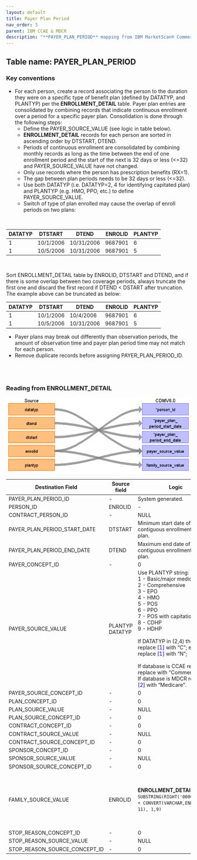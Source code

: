 ```yaml
---
layout: default
title: Payer Plan Period
nav_order: 3
parent: IBM CCAE & MDCR
description: "**PAYER_PLAN_PERIOD** mapping from IBM MarketScan® Commercial Database (CCAE) & IBM MarketScan® Medicare Supplemental Database (MDCR) **ENROLLMENT_DETAIL**."
---
```


## Table name: **PAYER_PLAN_PERIOD**

### Key conventions

* For each person, create a record associating the person to the duration they were on a specific type of benefit plan (defined by DATATYP, and PLANTYP) per the **ENROLLMENT_DETAIL** table. Payer plan entries are consolidated by combining records that indicate continuous enrollment over a period for a specific payer plan.  Consolidation is done through the following steps:
    * Define the PAYER_SOURCE_VALUE (see logic in table below).  
    * **ENROLLMENT_DETAIL** records for each person are sorted in ascending order by DTSTART, DTEND.
    * Periods of continuous enrollment are consolidated by combining monthly records as long as the time between the end of one enrollment period and the start of the next is 32 days or less (<=32) and PAYER_SOURCE_VALUE have not changed.
    * Only use records where the person has prescription benefits (RX=1).
    * The gap between plan periods needs to be 32 days or less (<=32).  
    * Use both DATATYP (i.e. DATATYP=2, 4 for identifying capitated plan) and PLANTYP (e.g. HMO, PPO, etc.) to define PAYER_SOURCE_VALUE. 
    * Switch of type of plan enrolled may cause the overlap of enroll periods on two plans:

<br>

| DATATYP | DTSTART | DTEND | ENROLID | PLANTYP |
| --- | --- | --- | --- | --- |
| 1 | 10/1/2006 | 10/31/2006 | 9687901 | 6 |
| 1 | 10/5/2006 | 10/31/2006 | 9687901 | 5 |

<br>

Sort ENROLLMENT_DETAIL table by ENROLID, DTSTART and DTEND, and if there is some overlap between two coverage periods, always truncate the first one and discard the first record if DTEND < DSTART after truncation. The example above can be truncated as below:



| DATATYP | DTSTART | DTEND | ENROLID | PLANTYP |
|---|---|---|---|---|
| 1 | 10/1/2006 | 10/4/2006 |	9687901 | 6 |
| 1 | 10/5/2006 | 10/31/2006 |	9687901 | 5 |



* Payer plans may break out differently than observation periods, the amount of observation time and payer plan period time may not match for each person.
* Remove duplicate records before assigning PAYER_PLAN_PERIOD_ID.

<br><br>

### Reading from **ENROLLMENT_DETAIL**

![](images/image12.png)

| Destination Field | Source field | Logic | Comment field |
| --- | --- | --- | --- |
| PAYER_PLAN_PERIOD_ID | - | System generated. | - |
| PERSON_ID | ENROLID | - | - |
| CONTRACT_PERSON_ID | - | NULL | - |
| PAYER_PLAN_PERIOD_START_DATE | DTSTART | Minimum start date of a contiguous enrollment in a plan. | - |
| PAYER_PLAN_PERIOD_END_DATE | DTEND | Maximum end date of a contiguous enrollment in a plan. | - |
| PAYER_CONCEPT_ID | - | 0 | - |
| PAYER_SOURCE_VALUE | PLANTYP<br>DATATYP | Use PLANTYP string:   <br>1 - Basic/major medical  <br>2 - Comprehensive  <br>3 - EPO  <br>4 - HMO  <br>5 - POS  <br>6 - PPO  <br>7 - POS with capitation  <br>8 - CDHP  <br>9 - HDHP     <br><br>If DATATYP in (2,4) then replace <span style="color:blue">[1]</span> with “C”; else replace <span style="color:blue">[1]</span> with “N”; <br><br>If database is CCAE replace <span style="color:blue">[2]</span> replace with “Commercial”.  <br>If database is MDCR replace <span style="color:blue">[2]</span> with “Medicare”. | NULL:  Unknown  <br>1: <span style="color:blue">[1]  [2]</span> Basic/Major Medical  <br>2: <span style="color:blue">[1]  [2]</span> Comprehensive  <br>3: <span style="color:blue">[1]  [2]</span> EPO  <br>4: <span style="color:blue">[1]  [2]</span> HMO  <br>5: <span style="color:blue">[1]  [2]</span> POS  <br>6: <span style="color:blue">[1]  [2]</span> PPO  <br>7: <span style="color:blue">[1]  [2]</span> POS with Capitation  <br>8: <span style="color:blue">[1]  [2]</span> CDHP  <br>9: <span style="color:blue">[1]  [2]</span> HDHP |
| PAYER_SOURCE_CONCEPT_ID | - | 0 | - |
| PLAN_CONCEPT_ID | - | 0 | - |
| PLAN_SOURCE_VALUE | - | NULL | - |
| PLAN_SOURCE_CONCEPT_ID | - | 0 | - |
| CONTRACT_CONCEPT_ID | - | 0 | - |
| CONTRACT_SOURCE_VALUE | - | NULL | - |
| CONTRACT_SOURCE_CONCEPT_ID | - | 0 | - |
| SPONSOR_CONCEPT_ID | - | 0 | - |
| SPONSOR_SOURCE_VALUE | - | NULL | - |
| SPONSOR_SOURCE_CONCEPT_ID | - | 0 | - |
| FAMILY_SOURCE_VALUE | ENROLID | **ENROLLMENT_DETAIL**:   `SUBSTRING(RIGHT('00000000000' + CONVERT(VARCHAR,ENROLID), 11), 1,9)` | Family IDs are the first 9 digits of an ENROLID.  For ENROLIDs, less than 11 digits, left-pad with zeros and only take the first 9 digits.<br> |
| STOP_REASON_CONCEPT_ID | - | 0 | - |
| STOP_REASON_SOURCE_VALUE | - | NULL | - |
| STOP_REASON_SOURCE_CONCEPT_ID | - | 0 | - |